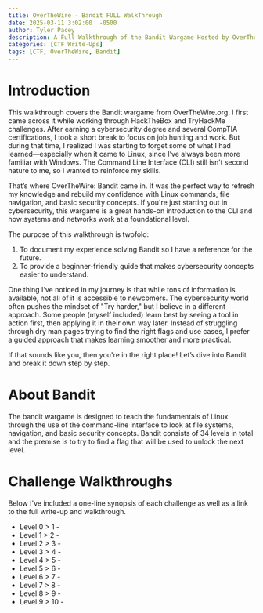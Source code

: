 ```yaml
---
title: OverTheWire - Bandit FULL WalkThrough
date: 2025-03-11 3:02:00  -0500
author: Tyler Pacey
description: A Full Walkthrough of the Bandit Wargame Hosted by OverTheWire.org
categories: [CTF Write-Ups]
tags: [CTF, OverTheWire, Bandit]
---
```


# Introduction

This walkthrough covers the Bandit wargame from OverTheWire.org. I first came across it while working through HackTheBox and TryHackMe challenges. After earning a cybersecurity degree and several CompTIA certifications, I took a short break to focus on job hunting and work. But during that time, I realized I was starting to forget some of what I had learned—especially when it came to Linux, since I’ve always been more familiar with Windows. The Command Line Interface (CLI) still isn’t second nature to me, so I wanted to reinforce my skills.

That’s where OverTheWire: Bandit came in. It was the perfect way to refresh my knowledge and rebuild my confidence with Linux commands, file navigation, and basic security concepts. If you're just starting out in cybersecurity, this wargame is a great hands-on introduction to the CLI and how systems and networks work at a foundational level.

The purpose of this walkthrough is twofold:

  1. To document my experience solving Bandit so I have a reference for the future.
  2. To provide a beginner-friendly guide that makes cybersecurity concepts easier to       understand.
    
One thing I’ve noticed in my journey is that while tons of information is available, not all of it is accessible to newcomers. The cybersecurity world often pushes the mindset of "Try harder," but I believe in a different approach. Some people (myself included) learn best by seeing a tool in action first, then applying it in their own way later. Instead of struggling through dry man pages trying to find the right flags and use cases, I prefer a guided approach that makes learning smoother and more practical.

If that sounds like you, then you're in the right place! Let’s dive into Bandit and break it down step by step.

# About Bandit

The bandit wargame is designed to teach the fundamentals of Linux through the use of the command-line interface to look at file systems, navigation, and basic security concepts. Bandit consists of 34 levels in total and the premise is to try to find a flag that will be used to unlock the next level.

# Challenge Walkthroughs

Below I've included a one-line synopsis of each challenge as well as a link to the full write-up and walkthrough.

- Level 0 > 1 -
- Level 1 > 2 -
- Level 2 > 3 -
- Level 3 > 4 -
- Level 4 > 5 -
- Level 5 > 6 -
- Level 6 > 7 -
- Level 7 > 8 -
- Level 8 > 9 -
- Level 9 > 10 -
